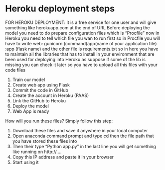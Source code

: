 # Heroku deployment steps 

FOR HEROKU DEPLOYMENT: it is a free service for one user and will give something like herokuapp.com at the end of URL
Before deploying the model you need to do prepare configuration files which is “Procfile” now in Heroku you need to tell which file you wan to run first so in Procfile you will have to write web: gunicorn (command)app(name of your application file) :app (flask name) and the other file is requirements.txt so in here you have to maintain all the libraries that has to install in your environment that are been used for deploying into Heroku as suppose if some of the lib is missing you can check it later so you have to upload all this files with your code files  
1.	Train our model
2.	Create web app using Flask
3.	Commit the code in GitHub
4.	Create the account in Heroku (PAAS)
5.	Link the GitHub to Heroku
6.	Deploy the model
7.	Web App is ready

How will you run these files?
Simply follow this step:
1.	Download these files and save it anywhere in your local computer
2.	Open anaconda command prompt and type cd then the file path that you have stored these files into
3.	Then their type “Python app.py” in the last line you will get something like running on http://....
4.	Copy this IP address and paste it in your browser 
5.	Start using it 
